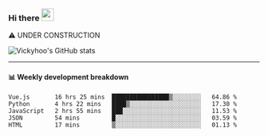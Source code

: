### Hi there <a href="https://www.gautamkrishnar.com/"><img src="https://media.giphy.com/media/hvRJCLFzcasrR4ia7z/giphy.gif" width="25px"></a>
⚠️ UNDER CONSTRUCTION

![Vickyhoo's GitHub stats](https://github-readme-stats.vercel.app/api?username=vickyhoo&theme=react&show_icons=true)

---

#### :bar_chart: Weekly development breakdown

<!--START_SECTION:waka-->
```text
Vue.js       16 hrs 25 mins  ████████████████▒░░░░░░░░   64.86 % 
Python       4 hrs 22 mins   ████▒░░░░░░░░░░░░░░░░░░░░   17.30 % 
JavaScript   2 hrs 55 mins   ███░░░░░░░░░░░░░░░░░░░░░░   11.53 % 
JSON         54 mins         █░░░░░░░░░░░░░░░░░░░░░░░░   03.59 % 
HTML         17 mins         ▒░░░░░░░░░░░░░░░░░░░░░░░░   01.13 % 
```
<!--END_SECTION:waka-->


<!--
**vickyhoo/vickyhoo** is a ✨ _special_ ✨ repository because its `README.md` (this file) appears on your GitHub profile.

Here are some ideas to get you started:

- 🔭 I’m currently working on ...
- 🌱 I’m currently learning ...
- 👯 I’m looking to collaborate on ...
- 🤔 I’m looking for help with ...
- 💬 Ask me about ...
- 📫 How to reach me: ...
- 😄 Pronouns: ...
- ⚡ Fun fact: ...
-->
